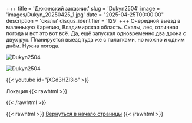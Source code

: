 +++
title = 'Дюкинский заказник'
slug = 'Dukyn2504'
image = 'images/Dukyn_20250425_1.jpg'
date = "2025-04-25T00:00:00"
description = 'скалы'
disqus_identifier = '129'
+++
Очередной выезд в маленькую Карелию, Владимирская область. Скалы, лес, отличная погода и вот это вот всё. Да, ещё запускал одновременно два дрона с двух рук. Планируется выезд туда же с палатками, но можно и одним днём. Нужна погода.

![Dukyn2504](/images/Dukyn_20250425_2.jpg)

![Dukyn2504](/images/Dukyn_20250425_3.jpg)

{{< youtube id="jXGd3HZl3io" >}}

Локация
{{< rawhtml >}}
<script type="text/javascript" charset="utf-8" async src="https://api-maps.yandex.ru/services/constructor/1.0/js/?um=constructor%3A1cf4ef218b7579bd46675aea4a1e4de18da04728f79b3916a596c68cc0be915f&amp;width=500&amp;height=400&amp;lang=ru_RU&amp;scroll=true"></script>
{{< /rawhtml >}}

{{< rawhtml >}}
<a href="#">Вернуться в начало страницы</a>
{{< /rawhtml >}}